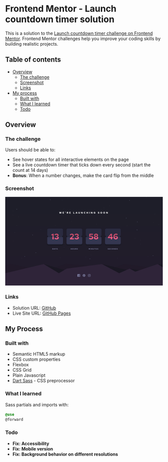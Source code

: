 # Frontend Mentor - Launch countdown timer solution

This is a solution to the [Launch countdown timer challenge on Frontend Mentor](https://www.frontendmentor.io/challenges/launch-countdown-timer-N0XkGfyz-). Frontend Mentor challenges help you improve your coding skills by building realistic projects.

## Table of contents

-   [Overview](#overview)
    -   [The challenge](#the-challenge)
    -   [Screenshot](#screenshot)
    -   [Links](#links)
-   [My process](#my-process)
    -   [Built with](#built-with)
    -   [What I learned](#what-i-learned)
    -   [Todo](#todo)

## Overview

### The challenge

Users should be able to:

-   See hover states for all interactive elements on the page
-   See a live countdown timer that ticks down every second (start the count at 14 days)
-   **Bonus**: When a number changes, make the card flip from the middle

### Screenshot

![](./screenshot.png)

### Links

-   Solution URL: [GitHub](https://github.com/wpcasarin/launch-countdown-timer)
-   Live Site URL: [GitHub Pages](https://wpcasarin.github.io/launch-countdown-timer/)

## My Process

### Built with

-   Semantic HTML5 markup
-   CSS custom properties
-   Flexbox
-   CSS Grid
-   Plain Javascript
-   [Dart Sass](https://sass-lang.com/dart-sass) - CSS preprocessor

### What I learned

Sass partials and imports with:

```scss
@use 
@forward
```
### Todo
- **Fix: Accessibility**
- **Fix: Mobile version**
- **Fix: Background behavior on different resolutions**